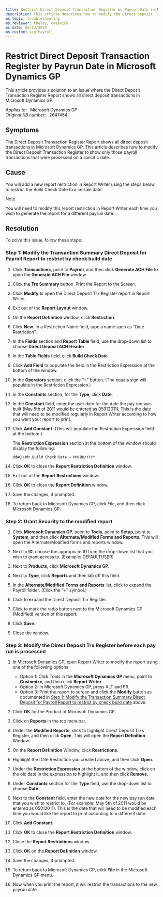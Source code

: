 ```yaml
---
title: Restrict Direct Deposit Transaction Register by Payrun Date in Microsoft Dynamics GP
description: This article describes how to modify the Direct Deposit Transaction Register to show only those payroll transactions that were processed on a specific date.
ms.topic: troubleshooting
ms.reviewer: theley, cwaswick
ms.date: 03/13/2024
ms.custom: sap:Payroll
---
```

# Restrict Direct Deposit Transaction Register by Payrun Date in Microsoft Dynamics GP

This article provides a solution to an issue where the Direct Deposit Transaction Register Report shows all direct deposit transactions in Microsoft Dynamics GP.

_Applies to:_ &nbsp; Microsoft Dynamics GP  
_Original KB number:_ &nbsp; 2647454

## Symptoms

The Direct Deposit Transaction Register Report shows all direct deposit transactions in Microsoft Dynamics GP. This article describes how to modify the Direct Deposit Transaction Register to show only those payroll transactions that were processed on a specific date.

## Cause

You will add a new report restriction in Report Writer using the steps below to restrict the Build Check Date to a certain date.

> [!NOTE]
> You will need to modify this report restriction in Report Writer each time you wish to generate the report for a different payrun date.

## Resolution

To solve this issue, follow these steps:

### Step 1: Modify the Transaction Summary Direct Deposit for Payroll Report to restrict by check build date

1. Click **Transactions**, point to **Payroll**, and then click **Generate ACH File** to open the **Generate ACH File** window.

2. Click the **Trx Summary** button. Print the Report to the Screen.

3. Click **Modify** to open the Direct Deposit Trx Register report in Report Writer.

4. Exit out of the **Report Layout** window.

5. On the **Report Definition** window, click **Restriction**.

6. Click **New**. In a Restriction Name field, type a name such as "Date Restriction".

7. In the **Fields** section and **Report Table** field, use the drop-down list to choose **Direct Deposit ACH Header**.

8. In the **Table Fields** field, click **Build Check Date**.

9. Click **Add Field** to populate the field in the Restriction Expression at the bottom of the window.

10. In the **Operators** section, click the "=" button. (The equals sign will populate in the Restriction Expression.)

11. In the **Constants** section, for the **Type**, click **Date**.

12. In the **Constant** field, enter the user date for the date the pay run was built (May 5th of 2011 would be entered as 05012011). This is the date that will need to be modified regularly in Report Writer according to how you want your report to print.

13. Click **Add Constant**. (This will populate the Restriction Expression field at the bottom.)

    The **Restriction Expression** section at the bottom of the window should display the following:

    `ddACHHdr.Build Check Date = MM/DD/YYYY`

14. Click **OK** to close the **Report Restriction Definition** window.

15. Exit out of the **Report Restrictions** window.

16. Click **OK** to close the **Report Definition** window.

17. Save the changes, if prompted.

18. To return back to Microsoft Dynamics GP, click File,  and then click Microsoft Dynamics GP.

### Step 2: Grant Security to the modified report

1. Click **Microsoft Dynamics GP**, point to **Tools**, point to **Setup**, point to **System**, and then click **Alternate/Modified Forms and Reports**. This will open the Alternate/Modified forms and reports window.

2. Next to **ID**, choose the appropriate ID from the drop-down list that you wish to grant access to. (Example: DEFAULTUSER)

3. Next to **Products**, click **Microsoft Dynamics GP**.

4. Next to **Type**, click **Reports** and then tab off this field.

5. In the **Alternate/Modified Forms and Reports** list, click to expand the Payroll folder. (Click the "+" symbol.)

6. Click to expand the Direct Deposit Trx Register.

7. Click to mark the radio button next to the Microsoft Dynamics GP (Modified) version of this report.

8. Click **Save**.

9. Close the window.

### Step 3: Modify the Direct Deposit Trx Register before each pay run is processed

1. In Microsoft Dynamics GP, open Report Writer to modify the report using one of the following options:

    - Option 1: Click Tools in the **Microsoft Dynamics GP** menu, point to **Customize**, and then click **Report Writer**.
    - Option 2: In Microsoft Dynamics GP, press ALT and F9.
    - Option 3: Print the report to screen and click the **Modify** button as documented in [Step 1: Modify the Transaction Summary Direct Deposit for Payroll Report to restrict by check build date](#step-1-modify-the-transaction-summary-direct-deposit-for-payroll-report-to-restrict-by-check-build-date) above.

2. Click **OK** for the Product of Microsoft Dynamics GP.

3. Click on **Reports** in the top menubar.

4. Under the **Modified Reports**, click to highlight Direct Deposit Trxs Register, and then click **Open**. This will open the **Report Definition** Window.

5. On the **Report Definition** Window, click **Restrictions**.

6. Highlight the Date Restriction you created above, and then click **Open**.

7. Under the **Restriction Expression** at the bottom of the window, click on the old date in the expression to highlight it, and then click **Remove**.

8. Under **Constants** section for the **Type** field, use the drop-down list to choose **Date**.

9. Next to the **Constant** field, enter the new date for the new pay run date that you wish to restrict to. (For example: May 5th of 2011 would be entered as 05012011). This is the date that will need to be modified each time you would like the report to print according to a different date.

10. Click **Add Constant**.

11. Click **OK** to close the **Report Restriction Definition** window.

12. Close the **Report Restrictions** window.

13. Click **OK** on the **Report Definition** window.

14. Save the changes, if prompted.

15. To return back to Microsoft Dynamics GP, click **File** in the Microsoft Dynamics GP menu.

16. Now when you print the report, it will restrict the transactions to the new payrun date.

